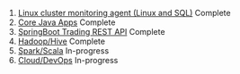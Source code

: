 1. [Linux cluster monitoring agent (Linux and SQL)](./linux_sql) Complete
2. [Core Java Apps](./core_java) Complete
3. [SpringBoot Trading REST API](./springboot) Complete
4. [Hadoop/Hive](./hadoop) Complete
5. [Spark/Scala](./spark) In-progress
6. [Cloud/DevOps](./cloud_devops) In-progress

